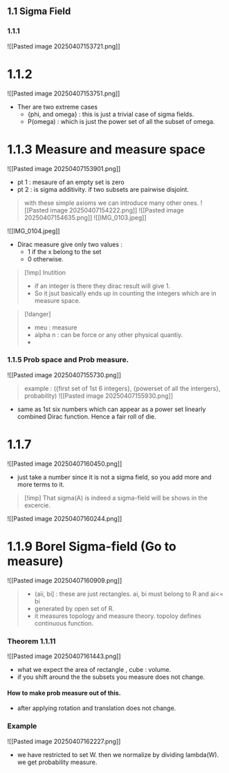 ## 1.1 Sigma Field
### 1.1.1
![[Pasted image 20250407153721.png]]
# 1.1.2
![[Pasted image 20250407153751.png]]
- Ther are two extreme cases
	- {phi, and omega}  : this is just a trivial case of sigma fields.
	- P(omega) : which is just the power set of all the subset of omega.
# 1.1.3 Measure and measure space
![[Pasted image 20250407153901.png]]
- pt 1 : mesaure of an empty set is zero 
- pt 2 : is sigma additivity. if two subsets are pairwise disjoint.
> with these simple axioms we can introduce many other ones.
![[Pasted image 20250407154222.png]]
![[Pasted image 20250407154635.png]]
![[IMG_0103.jpeg]]
>
![[IMG_0104.jpeg]]

- Dirac measure give only two values : 
	- 1 if the x belong to the set
	- 0 otherwise.
>[!imp] Inutition
> - if an integer is there they dirac result will give 1. 
> - So it jsut basically ends up in counting the integers which are in measure space.

>[!danger]
> - meu : measure
> - alpha n : can be force or any other physical quantiy.
> - 

### 1.1.5 Prob space and Prob measure.
![[Pasted image 20250407155730.png]]
>example : ({first set of 1st 6 integers}, {powerset of all the intergers}, probability)
![[Pasted image 20250407155930.png]]
- same as 1st six numbers which can appear as a power set linearly combined Dirac function. Hence a fair roll of die.
# 1.1.7
![[Pasted image 20250407160450.png]]
- just take a number since it is not a sigma field, so you add more and more terms to it.
>[!imp] 
> That sigma(A) is indeed a sigma-field will be shows in the excercie.

![[Pasted image 20250407160244.png]]

# 1.1.9 Borel Sigma-field (Go to measure)
![[Pasted image 20250407160909.png]]
> - (aii, bi] : these are just rectangles. ai, bi must belong to R and ai<= bi
> - generated by open set of R.
> - it measures topology and measure theory. topoloy defines continuous function. 

### Theorem 1.1.11 
![[Pasted image 20250407161443.png]]
- what we expect the area of rectangle , cube : volume.
- if you shift around the the subsets you measure does not change.

#### How to make prob measure out of this.
- after applying rotation and translation does not change.
### Example
![[Pasted image 20250407162227.png]]
- we have restricted to set W. then we normalize by dividing lambda(W). we get probability measure.
